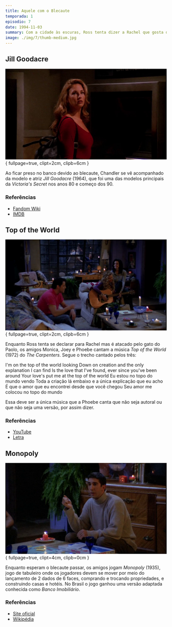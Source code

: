 ```yaml
---
title: Aquele com o Blecaute
temporada: 1
episodio: 7
date: 1994-11-03
summary: Com a cidade às escuras, Ross tenta dizer a Rachel que gosta dela.
image: ./img/7/thumb-medium.jpg
---
```


## Jill Goodacre

![Jill Goodacre](./img/7/jill-goodacre.png){ fullpage=true, clipt=2cm, clipb=6cm }

<cena>
  <chandler
    original="- I am trapped in an ATM vestibule with Jill Goodacre."
    traducao="- Estou preso num caixa 24 horas com Jill Goodacre."
  ></chandler>
</cena>

Ao ficar preso no banco devido ao blecaute, Chandler se vê acompanhado da modelo
e atriz *Jill Goodacre* (1964), que foi uma das modelos principais da
*Victoria's Secret* nos anos 80 e começo dos 90.

### Referências

- [Fandom Wiki](https://friends.fandom.com/wiki/Jill_Goodacre)
- [IMDB](https://www.imdb.com/name/nm0004969/)

## Top of the World

![Top of the World](./img/7/top-of-the-world.png){ fullpage=true, clipt=2cm, clipb=6cm }

Enquanto Ross tenta se declarar para Rachel mas é atacado pelo gato do Paolo,
os amigos Monica, Joey e Phoebe cantam a música *Top of the World* (1972) do *The Carpenters*.
Segue o trecho cantado pelos três:

<musica>
  <letra slot="original">
    I'm on the top of the world looking
    Down on creation and the only explanation I can find
    Is the love that I've found, ever since you've been around
    Your love's put me at the top of the world
  </letra>
  <letra slot="traducao">
    Eu estou no topo do mundo vendo
    Toda a criação lá embaixo e a única explicação que eu acho
    É que o amor que eu encontrei desde que você chegou
    Seu amor me colocou no topo do mundo
  </letra>
</musica>

Essa deve ser a única música que a Phoebe canta que não seja autoral ou que
não seja uma versão, por assim dizer.

### Referências

- [YouTube](https://www.youtube.com/watch?v=vupwAFMXLkA)
- [Letra](https://www.letras.mus.br/carpenters/7023/traducao.html)

## Monopoly

![Monopoly](./img/7/monopoly.png){ fullpage=true, clipt=4cm, clipb=0cm }

Enquanto esperam o blecaute passar, os amigos jogam *Monopoly* (1935), jogo de
tabuleiro onde os jogadores devem se mover por meio do lançamento de 2 dados
de 6 faces, comprando e trocando propriedades, e construindo casas e hotéis.
No Brasil o jogo ganhou uma versão adaptada conhecida como *Banco Imobiliário*.

### Referências

- [Site oficial](https://monopoly.hasbro.com/pt-br)
- [Wikipédia](https://pt.wikipedia.org/wiki/Monopoly)
